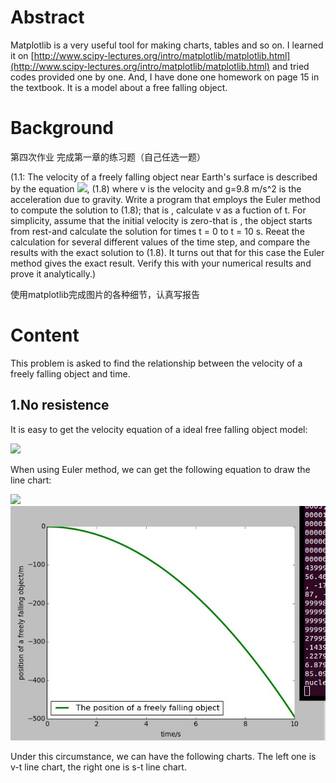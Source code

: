 # Abstract
 Matplotlib is a very useful tool for making charts, tables and so on. I learned it on [http://www.scipy-lectures.org/intro/matplotlib/matplotlib.html](http://www.scipy-lectures.org/intro/matplotlib/matplotlib.html) and tried codes provided one by one. And, I have done one homework on page 15 in the textbook. It is a model about a free falling object.
# Background
第四次作业
完成第一章的练习题（自己任选一题）

  (1.1: The velocity of a freely falling object near Earth's surface is described by the equation ![](http://latex.codecogs.com/gif.latex?\\frac{\dv}{dt}),  (1.8) where v is the velocity and g=9.8 m/s^2 is the acceleration due to gravity. Write a program that employs the Euler method to compute the solution to (1.8); that is , calculate v as a fuction of t. For simplicity, assume that the initial velocity is zero-that is , the object starts from rest-and calculate the solution for times t = 0 to t = 10 s. Reeat the calculation for several different values of the time step, and compare the results with the exact solution to (1.8). It turns out that for this case the Euler method gives the exact result. Verify this with your numerical results and prove it analytically.)
  
使用matplotlib完成图片的各种细节，认真写报告
# Content
This problem is asked to find the relationship between the velocity of a freely falling object and time. 
## 1.No resistence
It is easy to get the velocity equation of a ideal free falling object model:

![](http://latex.codecogs.com/gif.latex?\v=v_0-gt)
  
When using Euler method, we can get the following equation to draw the line chart:

![](http://latex.codecogs.com/gif.latex?\v(t+Delta)=v(t)-gdt)![](https://github.com/Nucleus2014/computationalphysics_N2014301020131/blob/master/4_1.jpg)

Under this circumstance, we can have the following charts. The left one is v-t line chart, the right one is s-t line chart.


